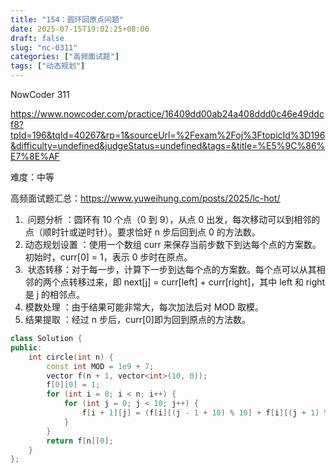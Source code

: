 ```yaml
---
title: "154：圆环回原点问题"
date: 2025-07-15T19:02:25+08:00
draft: false
slug: "nc-0311"
categories: ["高频面试题"]
tags: ["动态规划"]
---
```


NowCoder 311

https://www.nowcoder.com/practice/16409dd00ab24a408ddd0c46e49ddcf8?tpId=196&tqId=40267&rp=1&sourceUrl=%2Fexam%2Foj%3FtopicId%3D196&difficulty=undefined&judgeStatus=undefined&tags=&title=%E5%9C%86%E7%8E%AF

难度：中等

高频面试题汇总：https://www.yuweihung.com/posts/2025/lc-hot/

1. ​ 问题分析 ​：圆环有 10 个点（0 到 9），从点 0 出发，每次移动可以到相邻的点（顺时针或逆时针）。要求恰好 n 步后回到点 0 的方法数。
2. 动态规划设置 ​：使用一个数组 curr 来保存当前步数下到达每个点的方案数。初始时，curr[0] = 1，表示 0 步时在原点。
3. ​ 状态转移 ​：对于每一步，计算下一步到达每个点的方案数。每个点可以从其相邻的两个点转移过来，即 next[j] = curr[left] + curr[right]，其中 left 和 right 是 j 的相邻点。
4. 模数处理 ​：由于结果可能非常大，每次加法后对 MOD 取模。
5. 结果提取 ​：经过 n 步后，curr[0]即为回到原点的方法数。

<!--more-->

```cpp
class Solution {
public:
    int circle(int n) {
        const int MOD = 1e9 + 7;
        vector f(n + 1, vector<int>(10, 0));
        f[0][0] = 1;
        for (int i = 0; i < n; i++) {
            for (int j = 0; j < 10; j++) {
                f[i + 1][j] = (f[i][(j - 1 + 10) % 10] + f[i][(j + 1) % 10]) % MOD;
            }
        }
        return f[n][0];
    }
};
```
